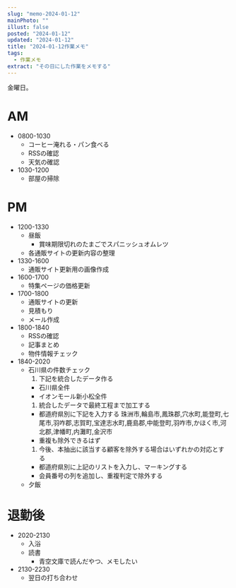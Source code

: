 ```yaml
---
slug: "memo-2024-01-12"
mainPhoto: ""
illust: false
posted: "2024-01-12"
updated: "2024-01-12"
title: "2024-01-12作業メモ"
tags:
  - 作業メモ
extract: "その日にした作業をメモする"
---
```


金曜日。

# AM

- 0800-1030
  - コーヒー淹れる・パン食べる
  - RSSの確認
  - 天気の確認
- 1030-1200
  - 部屋の掃除

# PM

- 1200-1330
  - 昼飯
    - 賞味期限切れのたまごでスパニッシュオムレツ
  - 各通販サイトの更新内容の整理
- 1330-1600
  - 通販サイト更新用の画像作成
- 1600-1700
  - 特集ページの価格更新
- 1700-1800
  - 通販サイトの更新
  - 見積もり
  - メール作成
- 1800-1840
  - RSSの確認
  - 記事まとめ
  - 物件情報チェック
- 1840-2020
  - 石川県の件数チェック
    1. 下記を統合したデータ作る
      - 石川県全件
      - イオンモール新小松全件
    1. 統合したデータで最終工程まで加工する
      - 都道府県別に下記を入力する
        珠洲市,輪島市,鳳珠郡,穴水町,能登町,七尾市,羽咋郡,志賀町,宝達志水町,鹿島郡,中能登町,羽咋市,かほく市,河北郡,津幡町,内灘町,金沢市
      - 重複も除外できるはず
    1. 今後、本抽出に該当する顧客を除外する場合はいずれかの対応とする
      - 都道府県別に上記のリストを入力し、マーキングする
      - 会員番号の列を追加し、重複判定で除外する
  - 夕飯




# 退勤後

 - 2020-2130
   - 入浴
   - 読書
      - 青空文庫で読んだやつ、メモしたい
 - 2130-2230
   - 翌日の打ち合わせ

